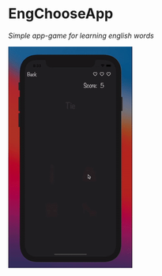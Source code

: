 # EngChooseApp
*Simple app-game for learning english words*

![Alt Text](https://github.com/jdemchenko/EngChooseApp/blob/master/enChoose.gif)
